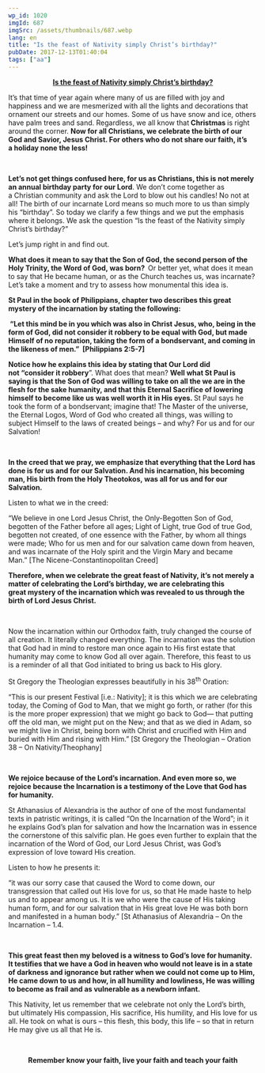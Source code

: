 ```yaml
---
wp_id: 1020
imgId: 687
imgSrc: /assets/thumbnails/687.webp
lang: en
title: "Is the feast of Nativity simply Christ’s birthday?"
pubDate: 2017-12-13T01:40:04
tags: ["aa"]
---
```


<!-- page: 6 -->

<p style="text-align: center;"><strong><u>Is the feast of Nativity simply Christ’s birthday?</u></strong></p>
<p>It’s that time of year again where many of us are filled with joy and happiness and we are mesmerized with all the lights and decorations that ornament our streets and our homes. Some of us have snow and ice, others have palm trees and sand. Regardless, we all know that<strong> Christmas </strong>is right around the corner. <strong>Now for all Christians, we celebrate the birth of our God and Savior, Jesus Christ. For others who do not share our faith, it’s a holiday none the less!</strong></p>
<p>&nbsp;</p>
<p><strong>Let’s not get things confused here, for us as Christians, this is not merely an annual birthday party for our Lord</strong>. We don’t come together as a Christian community and ask the Lord to blow out his candles! No not at all! The birth of our incarnate Lord means so much more to us than simply his “birthday”. So today we clarify a few things and we put the emphasis where it belongs. We ask the question “Is the feast of the Nativity simply Christ’s birthday?”</p>
<p>Let’s jump right in and find out.</p>
<p><strong>What does it mean to say that the Son of God, the second person of the Holy Trinity, the Word of God, was born?  </strong>Or better yet, what does it mean to say that He became human, or as the Church teaches us, was incarnate? Let’s take a moment and try to assess how monumental this idea is.</p>
<p><strong>St Paul in the book of Philippians, chapter two describes this great mystery of the incarnation by stating the following: </strong><strong> </strong></p>
<p><strong> </strong><strong>“Let this mind be in you which was also in Christ Jesus, who, being in the form of God, did not consider it robbery to be equal with God, but made Himself of no reputation, taking the form of a bondservant, and coming in the likeness of men.”  [Philippians 2:5-7]</strong><strong> </strong></p>
<p><strong>Notice how he explains this idea by stating that Our Lord did not “consider it robbery</strong>”. What does that mean? <strong>Well what St Paul is saying is that the Son of God was willing to take on all the we are in the flesh for the sake humanity, and that this Eternal Sacrifice of lowering himself to become like us was well worth it in His eyes. </strong> St Paul says he took the form of a bondservant; imagine that! The Master of the universe, the Eternal Logos, Word of God who created all things, was willing to subject Himself to the laws of created beings – and why? For us and for our Salvation!</p>
<p>&nbsp;</p>
<p><strong>In the creed that we pray, we emphasize that everything that the Lord has done is for us and for our Salvation. And his incarnation, his becoming man, His birth from the Holy </strong><strong>Theotokos</strong><strong>, was all for us and for our Salvation. </strong></p>
<p>Listen to what we in the creed:</p>
<p>“We believe in one Lord Jesus Christ, the Only-Begotten Son of God, begotten of the Father before all ages; Light of Light, true God of true God, begotten not created, of one essence with the Father, by whom all things were made; Who for us men and for our salvation came down from heaven, and was incarnate of the Holy spirit and the Virgin Mary and became Man.” [The Nicene-Constantinopolitan Creed]</p>
<p><strong>Therefore, when we celebrate the great feast of Nativity, </strong><strong>it’s</strong><strong> not merely a matter of celebrating the Lord’s birthday, we are celebrating this great mystery of the incarnation which was revealed to us through the birth of Lord Jesus Christ. </strong><strong> </strong></p>
<p>&nbsp;</p>
<p>Now the incarnation within our Orthodox faith, truly changed the course of all creation. It literally changed everything. The incarnation was the solution that God had in mind to restore man once again to His first estate that humanity may come to know God all over again. Therefore, this feast to us is a reminder of all that God initiated to bring us back to His glory.</p>
<p>St Gregory the Theologian expresses beautifully in his 38<sup>th</sup> Oration:</p>
<p>“This is our present Festival [i.e.: Nativity]; it is this which we are celebrating today, the Coming of God to Man, that we might go forth, or rather (for this is the more proper expression) that we might go back to God— that putting off the old man, we might put on the New; and that as we died in Adam, so we might live in Christ, being born with Christ and crucified with Him and buried with Him and rising with Him.” [St Gregory the Theologian – Oration 38 – On Nativity/Theophany]</p>
<p>&nbsp;</p>
<p><strong>We rejoice because of the Lord’s incarnation. And even more so, we rejoice because the Incarnation is a testimony of the Love that God has for humanity.</strong></p>
<p>St Athanasius of Alexandria is the author of one of the most fundamental texts in patristic writings, it is called “On the Incarnation of the Word”; in it he explains God’s plan for salvation and how the Incarnation was in essence the cornerstone of this salvific plan. He goes even further to explain that the incarnation of the Word of God, our Lord Jesus Christ, was God’s expression of love toward His creation.</p>
<p>Listen to how he presents it:</p>
<p>“it was our sorry case that caused the Word to come down, our transgression that called out His love for us, so that He made haste to help us and to appear among us. It is we who were the cause of His taking human form, and for our salvation that in His great love He was both born and manifested in a human body.” [St Athanasius of Alexandria – On the Incarnation – 1.4.</p>
<p>&nbsp;</p>
<p><strong>This great feast then my beloved is a witness to God’s love for humanity. It testifies that we have a God in heaven who would not leave is in a state of darkness and ignorance but rather when we could not come up to Him, He came down to us and how, in all humility and lowliness, He was willing to become as frail and as vulnerable as a newborn infant. </strong></p>
<p>This Nativity, let us remember that we celebrate not only the Lord’s birth, but ultimately His compassion, His sacrifice, His humility, and His love for us all. He took on what is ours &#8211; this flesh, this body, this life – so that in return He may give us all that He is.</p>
<p>&nbsp;</p>
<p style="text-align: center;"><strong>Remember know your faith, live your faith and teach your faith</strong></p>
